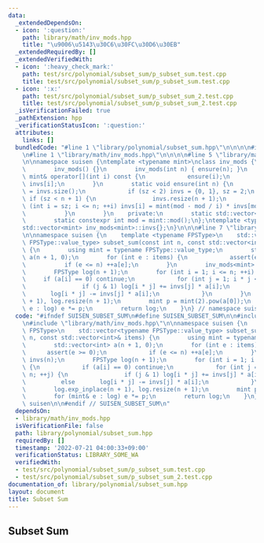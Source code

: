 ```yaml
---
data:
  _extendedDependsOn:
  - icon: ':question:'
    path: library/math/inv_mods.hpp
    title: "\u9006\u5143\u30C6\u30FC\u30D6\u30EB"
  _extendedRequiredBy: []
  _extendedVerifiedWith:
  - icon: ':heavy_check_mark:'
    path: test/src/polynomial/subset_sum/p_subset_sum.test.cpp
    title: test/src/polynomial/subset_sum/p_subset_sum.test.cpp
  - icon: ':x:'
    path: test/src/polynomial/subset_sum/p_subset_sum_2.test.cpp
    title: test/src/polynomial/subset_sum/p_subset_sum_2.test.cpp
  _isVerificationFailed: true
  _pathExtension: hpp
  _verificationStatusIcon: ':question:'
  attributes:
    links: []
  bundledCode: "#line 1 \"library/polynomial/subset_sum.hpp\"\n\n\n\n#include <vector>\n\
    \n#line 1 \"library/math/inv_mods.hpp\"\n\n\n\n#line 5 \"library/math/inv_mods.hpp\"\
    \n\nnamespace suisen {\ntemplate <typename mint>\nclass inv_mods {\n    public:\n\
    \        inv_mods() {}\n        inv_mods(int n) { ensure(n); }\n        const\
    \ mint& operator[](int i) const {\n            ensure(i);\n            return\
    \ invs[i];\n        }\n        static void ensure(int n) {\n            int sz\
    \ = invs.size();\n            if (sz < 2) invs = {0, 1}, sz = 2;\n           \
    \ if (sz < n + 1) {\n                invs.resize(n + 1);\n                for\
    \ (int i = sz; i <= n; ++i) invs[i] = mint(mod - mod / i) * invs[mod % i];\n \
    \           }\n        }\n    private:\n        static std::vector<mint> invs;\n\
    \        static constexpr int mod = mint::mod();\n};\ntemplate <typename mint>\n\
    std::vector<mint> inv_mods<mint>::invs{};\n}\n\n\n#line 7 \"library/polynomial/subset_sum.hpp\"\
    \n\nnamespace suisen {\n    template <typename FPSType>\n    std::vector<typename\
    \ FPSType::value_type> subset_sum(const int n, const std::vector<int>& items)\
    \ {\n        using mint = typename FPSType::value_type;\n        std::vector<int>\
    \ a(n + 1, 0);\n        for (int e : items) {\n            assert(e >= 0);\n \
    \           if (e <= n) ++a[e];\n        }\n        inv_mods<mint> invs(n);\n\
    \        FPSType log(n + 1);\n        for (int i = 1; i <= n; ++i) {\n       \
    \     if (a[i] == 0) continue;\n            for (int j = 1; i * j <= n; ++j) {\n\
    \                if (j & 1) log[i * j] += invs[j] * a[i];\n                else\
    \       log[i * j] -= invs[j] * a[i];\n            }\n        }\n        log.exp_inplace(n\
    \ + 1), log.resize(n + 1);\n        mint p = mint(2).pow(a[0]);\n        for (mint&\
    \ e : log) e *= p;\n        return log;\n    }\n} // namespace suisen\n\n\n"
  code: "#ifndef SUISEN_SUBSET_SUM\n#define SUISEN_SUBSET_SUM\n\n#include <vector>\n\
    \n#include \"library/math/inv_mods.hpp\"\n\nnamespace suisen {\n    template <typename\
    \ FPSType>\n    std::vector<typename FPSType::value_type> subset_sum(const int\
    \ n, const std::vector<int>& items) {\n        using mint = typename FPSType::value_type;\n\
    \        std::vector<int> a(n + 1, 0);\n        for (int e : items) {\n      \
    \      assert(e >= 0);\n            if (e <= n) ++a[e];\n        }\n        inv_mods<mint>\
    \ invs(n);\n        FPSType log(n + 1);\n        for (int i = 1; i <= n; ++i)\
    \ {\n            if (a[i] == 0) continue;\n            for (int j = 1; i * j <=\
    \ n; ++j) {\n                if (j & 1) log[i * j] += invs[j] * a[i];\n      \
    \          else       log[i * j] -= invs[j] * a[i];\n            }\n        }\n\
    \        log.exp_inplace(n + 1), log.resize(n + 1);\n        mint p = mint(2).pow(a[0]);\n\
    \        for (mint& e : log) e *= p;\n        return log;\n    }\n} // namespace\
    \ suisen\n\n#endif // SUISEN_SUBSET_SUM\n"
  dependsOn:
  - library/math/inv_mods.hpp
  isVerificationFile: false
  path: library/polynomial/subset_sum.hpp
  requiredBy: []
  timestamp: '2022-07-21 04:00:33+09:00'
  verificationStatus: LIBRARY_SOME_WA
  verifiedWith:
  - test/src/polynomial/subset_sum/p_subset_sum.test.cpp
  - test/src/polynomial/subset_sum/p_subset_sum_2.test.cpp
documentation_of: library/polynomial/subset_sum.hpp
layout: document
title: Subset Sum
---
```

## Subset Sum